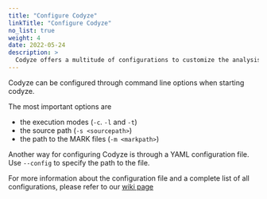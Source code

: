 ```yaml
---
title: "Configure Codyze"
linkTitle: "Configure Codyze"
no_list: true
weight: 4
date: 2022-05-24
description: >
  Codyze offers a multitude of configurations to customize the analysis to your liking.
---
```


Codyze can be configured through command line options when starting codyze.

The most important options are
* the execution modes (`-c`. `-l` and `-t`)
* the source path (`-s <sourcepath>`)
* the path to the MARK files (`-m <markpath>`)

Another way for configuring Codyze is through a YAML configuration file. Use `--config` to specify the path to the file.

For more information about the configuration file and a complete list of all configurations, please refer to our [wiki page](https://github.com/Fraunhofer-AISEC/codyze/wiki/Configuring-Codyze)